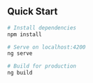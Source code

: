 

## Quick Start

```bash
# Install dependencies
npm install

# Serve on localhost:4200
ng serve

# Build for production
ng build
```
